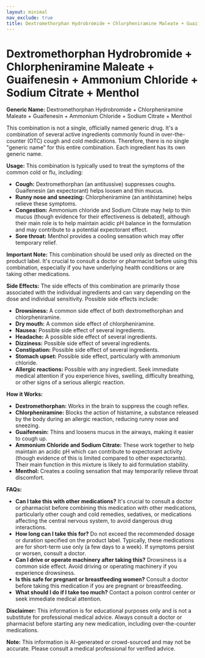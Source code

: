 ```yaml
---
layout: minimal
nav_exclude: true
title: Dextromethorphan Hydrobromide + Chlorpheniramine Maleate + Guaifenesin + Ammonium Chloride + Sodium Citrate + Menthol
---
```


# Dextromethorphan Hydrobromide + Chlorpheniramine Maleate + Guaifenesin + Ammonium Chloride + Sodium Citrate + Menthol

**Generic Name:** Dextromethorphan Hydrobromide + Chlorpheniramine Maleate + Guaifenesin + Ammonium Chloride + Sodium Citrate + Menthol

This combination is not a single, officially named generic drug.  It's a combination of several active ingredients commonly found in over-the-counter (OTC) cough and cold medications.  Therefore, there is no single "generic name" for this entire combination.  Each ingredient has its own generic name.

**Usage:**  This combination is typically used to treat the symptoms of the common cold or flu, including:

* **Cough:** Dextromethorphan (an antitussive) suppresses coughs. Guaifenesin (an expectorant) helps loosen and thin mucus.
* **Runny nose and sneezing:** Chlorpheniramine (an antihistamine) helps relieve these symptoms.
* **Congestion:** Ammonium chloride and Sodium Citrate may help to thin mucus (though evidence for their effectiveness is debated), although their main role is to help maintain acidic pH balance in the formulation and may contribute to a potential expectorant effect.
* **Sore throat:** Menthol provides a cooling sensation which may offer temporary relief.

**Important Note:** This combination should be used only as directed on the product label.  It's crucial to consult a doctor or pharmacist before using this combination, especially if you have underlying health conditions or are taking other medications.


**Side Effects:** The side effects of this combination are primarily those associated with the individual ingredients and can vary depending on the dose and individual sensitivity.  Possible side effects include:

* **Drowsiness:**  A common side effect of both dextromethorphan and chlorpheniramine.
* **Dry mouth:**  A common side effect of chlorpheniramine.
* **Nausea:**  Possible side effect of several ingredients.
* **Headache:** A possible side effect of several ingredients.
* **Dizziness:** Possible side effect of several ingredients.
* **Constipation:** Possible side effect of several ingredients.
* **Stomach upset:** Possible side effect, particularly with ammonium chloride.
* **Allergic reactions:** Possible with any ingredient.  Seek immediate medical attention if you experience hives, swelling, difficulty breathing, or other signs of a serious allergic reaction.

**How it Works:**

* **Dextromethorphan:** Works in the brain to suppress the cough reflex.
* **Chlorpheniramine:** Blocks the action of histamine, a substance released by the body during an allergic reaction, reducing runny nose and sneezing.
* **Guaifenesin:** Thins and loosens mucus in the airways, making it easier to cough up.
* **Ammonium Chloride and Sodium Citrate:**  These work together to help maintain an acidic pH which can contribute to expectorant activity (though evidence of this is limited compared to other expectorants).  Their main function in this mixture is likely to aid formulation stability.
* **Menthol:** Creates a cooling sensation that may temporarily relieve throat discomfort.


**FAQs:**

* **Can I take this with other medications?**  It's crucial to consult a doctor or pharmacist before combining this medication with other medications, particularly other cough and cold remedies, sedatives, or medications affecting the central nervous system, to avoid dangerous drug interactions.
* **How long can I take this for?**  Do not exceed the recommended dosage or duration specified on the product label. Typically, these medications are for short-term use only (a few days to a week).  If symptoms persist or worsen, consult a doctor.
* **Can I drive or operate machinery after taking this?**  Drowsiness is a common side effect. Avoid driving or operating machinery if you experience drowsiness.
* **Is this safe for pregnant or breastfeeding women?**  Consult a doctor before taking this medication if you are pregnant or breastfeeding.
* **What should I do if I take too much?**  Contact a poison control center or seek immediate medical attention.


**Disclaimer:** This information is for educational purposes only and is not a substitute for professional medical advice.  Always consult a doctor or pharmacist before starting any new medication, including over-the-counter medications.


**Note:** This information is AI-generated or crowd-sourced and may not be accurate. Please consult a medical professional for verified advice.